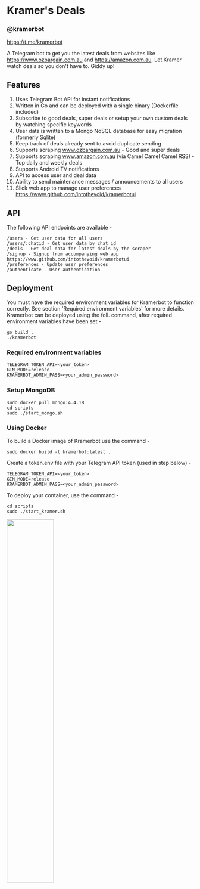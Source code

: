 # Kramer's Deals

### @kramerbot

https://t.me/kramerbot

A Telegram bot to get you the latest deals from websites like https://www.ozbargain.com.au and https://amazon.com.au. Let Kramer watch deals so you don't have to. Giddy up!

## Features

1. Uses Telegram Bot API for instant notifications
2. Written in Go and can be deployed with a single binary (Dockerfile included)
3. Subscribe to good deals, super deals or setup your own custom deals by watching specific keywords
4. User data is written to a Mongo NoSQL database for easy migration (formerly Sqlite)
5. Keep track of deals already sent to avoid duplicate sending
6. Supports scraping www.ozbargain.com.au - Good and super deals
7. Supports scraping www.amazon.com.au (via Camel Camel Camel RSS) - Top daily and weekly deals
8. Supports Android TV notifications
9. API to access user and deal data
10. Ability to send maintenance messages / announcements to all users
11. Slick web app to manage user preferences https://www.github.com/intothevoid/kramerbotui

## API

The following API endpoints are available -

```
/users - Get user data for all users
/users/:chatid - Get user data by chat id
/deals - Get deal data for latest deals by the scraper
/signup - Signup from accompanying web app https://www.github.com/intothevoid/kramerbotui
/preferences - Update user preferences
/authenticate - User authentication
```

## Deployment

You must have the required environment variables for Kramerbot to function correctly. See section 'Required environment variables' for more details. Kramerbot can be deployed using the foll. command, after required environment variables have been set -

```
go build .
./kramerbot
```

### Required environment variables

```
TELEGRAM_TOKEN_API=<your_token>
GIN_MODE=release
KRAMERBOT_ADMIN_PASS=<your_admin_password>
```

### Setup MongoDB


```
sudo docker pull mongo:4.4.18
cd scripts
sudo ./start_mongo.sh
```

### Using Docker

To build a Docker image of Kramerbot use the command -

```
sudo docker build -t kramerbot:latest .
```

Create a token.env file with your Telegram API token (used in step below) -

```
TELEGRAM_TOKEN_API=<your_token>
GIN_MODE=release
KRAMERBOT_ADMIN_PASS=<your_admin_password>
```

To deploy your container, use the command -

```
cd scripts
sudo ./start_kramer.sh
```

<img src="https://raw.githubusercontent.com/intothevoid/kramerbot/main/static/about.jpeg" width="50%" height="50%"></img>
